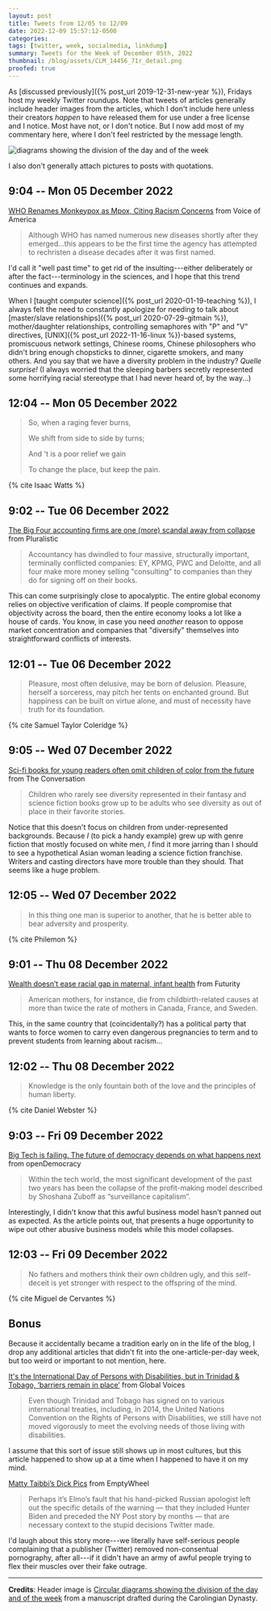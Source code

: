 ```yaml
---
layout: post
title: Tweets from 12/05 to 12/09
date: 2022-12-09 15:57:12-0500
categories:
tags: [twitter, week, socialmedia, linkdump]
summary: Tweets for the Week of December 05th, 2022
thumbnail: /blog/assets/CLM_14456_71r_detail.png
proofed: true
---
```


As [discussed previously]({% post_url 2019-12-31-new-year %}), Fridays host my weekly Twitter roundups.  Note that tweets of articles generally include header images from the articles, which I don't include here unless their creators *happen* to have released them for use under a free license and I notice.  Most have not, or I don't notice.  But I now add most of my commentary here, where I don't feel restricted by the message length.

![diagrams showing the division of the day and of the week](/blog/assets/CLM_14456_71r_detail.png "diagrams showing the division of the day and of the week")

I also don't generally attach pictures to posts with quotations.

## 9:04 -- Mon 05 December 2022

[<i class="fab fa-twitter-square"></i>](https://jcolag.github.io/twitter/1599766541284691968) [WHO Renames Monkeypox as Mpox, Citing Racism Concerns](https://www.voanews.com/a/who-renames-monkeypox-as-mpox-citing-racism-concerns/6854303.html) from Voice of America

 > Although WHO has named numerous new diseases shortly after they emerged...this appears to be the first time the agency has attempted to rechristen a disease decades after it was first named.

I'd call it "well past time" to get rid of the insulting---either deliberately or after the fact---terminology in the sciences, and I hope that this trend continues and expands.

When I [taught computer science]({% post_url 2020-01-19-teaching %}), I always felt the need to constantly apologize for needing to talk about [master/slave relationships]({% post_url 2020-07-29-gitmain %}), mother/daughter relationships, controlling semaphores with "P" and "V" directives, [UNIX]({% post_url 2022-11-16-linux %})-based systems, promiscuous network settings, Chinese rooms, Chinese philosophers who didn't bring enough chopsticks to dinner, cigarette smokers, and many others.  And you say that we have a diversity problem in the industry?  *Quelle surprise!*  (I always worried that the sleeping barbers secretly represented some horrifying racial stereotype that I had never heard of, by the way...)

## 12:04 -- Mon 05 December 2022

[<i class="fab fa-twitter-square"></i>](https://jcolag.github.io/twitter/1599811840006971394)

 > So, when a raging fever burns,
 >
 > We shift from side to side by turns;
 >
 > And 't is a poor relief we gain
 >
 > To change the place, but keep the pain.

{% cite Isaac Watts %}

## 9:02 -- Tue 06 December 2022

[<i class="fab fa-twitter-square"></i>](https://jcolag.github.io/twitter/1600128426035187714) [The Big Four accounting firms are one (more) scandal away from collapse](https://pluralistic.net/2022/11/29/great-andersens-ghost/#mene-mene-bezzle) from Pluralistic

 > Accountancy has dwindled to four massive, structurally important, terminally conflicted companies: EY, KPMG, PWC and Deloitte, and all four make more money selling "consulting" to companies than they do for signing off on their books.

This can come surprisingly close to apocalyptic.  The entire global economy relies on objective verification of claims.  If people compromise that objectivity across the board, then the entire economy looks a lot like a house of cards.  You know, in case you need *another* reason to oppose market concentration and companies that "diversify" themselves into straightforward conflicts of interests.

## 12:01 -- Tue 06 December 2022

[<i class="fab fa-twitter-square"></i>](https://jcolag.github.io/twitter/1600173472839237641)

 > Pleasure, most often delusive, may be born of delusion. Pleasure, herself a sorceress, may pitch her tents on enchanted ground. But happiness can be built on virtue alone, and must of necessity have truth for its foundation.

{% cite Samuel Taylor Coleridge %}

## 9:05 -- Wed 07 December 2022

[<i class="fab fa-twitter-square"></i>](https://jcolag.github.io/twitter/1600491569102061569) [Sci-fi books for young readers often omit children of color from the future](https://theconversation.com/sci-fi-books-for-young-readers-often-omit-children-of-color-from-the-future-194016) from The Conversation

 > Children who rarely see diversity represented in their fantasy and science fiction books grow up to be adults who see diversity as out of place in their favorite stories.

Notice that this doesn't focus on children from under-represented backgrounds.  Because *I* (to pick a handy example) grew up with genre fiction that mostly focused on white men, *I* find it more jarring than I should to see a hypothetical Asian woman leading a science fiction franchise.  Writers and casting directors have more trouble than they should.  That seems like a huge problem.

## 12:05 -- Wed 07 December 2022

[<i class="fab fa-twitter-square"></i>](https://jcolag.github.io/twitter/1600536867094425600)

 > In this thing one man is superior to another, that he is better able to bear adversity and prosperity.

{% cite Philemon %}

## 9:01 -- Thu 08 December 2022

[<i class="fab fa-twitter-square"></i>](https://jcolag.github.io/twitter/1600852950124986369) [Wealth doesn’t ease racial gap in maternal, infant health](https://www.futurity.org/black-mothers-infants-inequity-structural-racism-2837482-2/) from Futurity

 > American mothers, for instance, die from childbirth-related causes at more than twice the rate of mothers in Canada, France, and Sweden.

This, in the same country that (coincidentally?) has a political party that wants to force women to carry even dangerous pregnancies to term and to prevent students from learning about racism...

## 12:02 -- Thu 08 December 2022

[<i class="fab fa-twitter-square"></i>](https://jcolag.github.io/twitter/1600898500144730113)

 > Knowledge is the only fountain both of the love and the principles of human liberty.

{% cite Daniel Webster %}

## 9:03 -- Fri 09 December 2022

[<i class="fab fa-twitter-square"></i>](https://jcolag.github.io/twitter/1601215841588183041) [Big Tech is failing. The future of democracy depends on what happens next](https://www.opendemocracy.net/en/big-tech-elon-musk-twitter/) from openDemocracy

 > Within the tech world, the most significant development of the past two years has been the collapse of the profit-making model described by Shoshana Zuboff as “surveillance capitalism”.

Interestingly, I didn't know that this awful business model hasn't panned out as expected.  As the article points out, that presents a huge opportunity to wipe out other abusive business models while this model collapses.

## 12:03 -- Fri 09 December 2022

[<i class="fab fa-twitter-square"></i>](https://jcolag.github.io/twitter/1601261142432677891)

 > No fathers and mothers think their own children ugly, and this self-deceit is yet stronger with respect to the offspring of the mind.

{% cite Miguel de Cervantes %}

## Bonus

Because it accidentally became a tradition early on in the life of the blog, I drop any additional articles that didn't fit into the one-article-per-day week, but too weird or important to not mention, here.

<i class="fas fa-square"></i> [It's the International Day of Persons with Disabilities, but in Trinidad & Tobago, ‘barriers remain in place’](https://globalvoices.org/2022/12/03/its-the-international-day-of-persons-with-disabilities-but-in-trinidad-tobago-barriers-remain-in-place/) from Global Voices

 > Even though Trinidad and Tobago has signed on to various international treaties, including, in 2014, the United Nations Convention on the Rights of Persons with Disabilities, we still have not moved vigorously to meet the evolving needs of those living with disabilities.

I assume that this sort of issue still shows up in most cultures, but this article happened to show up at a time when I happened to have it on my mind.

<i class="fas fa-square"></i> [Matty Taibbi’s Dick Pics](https://www.emptywheel.net/2022/12/03/matty-taibbis-dick-pics/) from EmptyWheel

 > Perhaps it’s Elmo’s fault that his hand-picked Russian apologist left out the specific details of the warning — that they included Hunter Biden and preceded the NY Post story by months — that are necessary context to the stupid decisions Twitter made.

I'd laugh about this story more---we literally have self-serious people complaining that a publisher (Twitter) removed non-consentual pornography, after all---if it didn't have an army of awful people trying to flex their muscles over their fake outrage.

* * *

**Credits**:  Header image is [Circular diagrams showing the division of the day and of the week](https://commons.wikimedia.org/wiki/File:CLM_14456_71r_detail.jpg) from a manuscript drafted during the Carolingian Dynasty.
